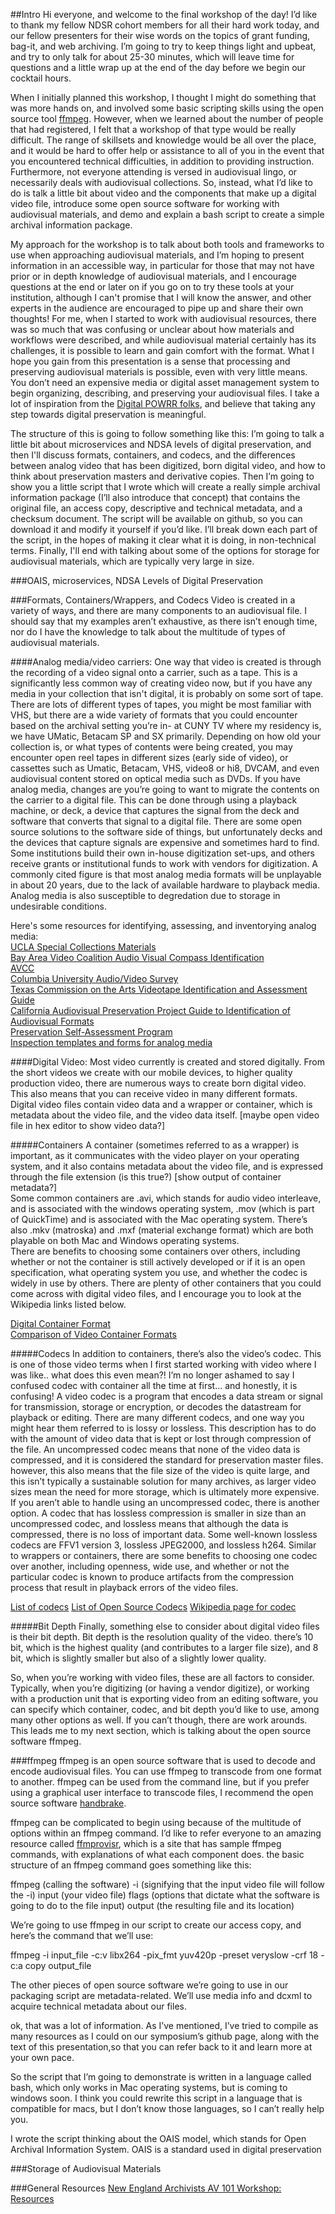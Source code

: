
##Intro
Hi everyone, and welcome to the final workshop of the day! I’d like to thank my fellow NDSR cohort members for all their hard work today, and our fellow presenters for their wise words on the topics of grant funding, bag-it, and web archiving. I’m going to try to keep things light and upbeat, and try to only talk for about 25-30 minutes, which will leave time for questions and a little wrap up at the end of the day before we begin our cocktail hours.

When I initially planned this workshop, I thought I might do something that was more hands on, and involved some basic scripting skills using the open source tool [ffmpeg](https://ffmpeg.org/). However, when we learned about the number of people that had registered, I felt that a workshop of that type would be really difficult. The range of skillsets and knowledge would be all over the place, and it would be hard to offer help or assistance to all of you in the event that you encountered technical difficulties, in addition to providing instruction. Furthermore, not everyone attending is versed in audiovisual lingo, or necessarily deals with audiovisual collections. So, instead, what I’d like to do is talk a little bit about video and the components that make up a digital video file, introduce some open source software for working with audiovisual materials, and demo and explain a bash script to create a simple archival information package. 

My approach for the workshop is to talk about both tools and frameworks to use when approaching audiovisual materials, and I’m hoping to present information in an accessible way, in particular for those that may not have prior or in depth knowledge of audiovisual materials, and I encourage questions at the end or later on if you go on to try these tools at your institution, although I can't promise that I will know the answer, and other experts in the audience are encouraged to pipe up and share their own thoughts! For me, when I started to work with audiovisual resources, there was so much that was confusing or unclear about how materials and workflows were described, and while audiovisual material certainly has its challenges, it is possible to learn and gain comfort with the format. What I hope you gain from this presentation is a sense that processing and preserving audiovisual materials is possible, even with very little means. You don’t need an expensive media or digital asset management system to begin organizing, describing, and preserving your audiovisual files. I take a lot of inspiration from the [Digital POWRR folks](http://digitalpowrr.niu.edu/), and believe that taking any step towards digital preservation is meaningful. 

The structure of this is going to follow something like this: I’m going to talk a little bit about microservices and NDSA levels of digital preservation, and then I'll discuss formats, containers, and codecs, and the differences between analog video that has been digitized, born digital video, and how to think about preservation masters and derivative copies. Then I’m going to show you a little script that I wrote which will create a really simple archival information package (I’ll also introduce that concept) that contains the original file, an access copy, descriptive and technical metadata, and a checksum document. The script will be available on github, so you can download it and modify it yourself if you’d like. I’ll break down each part of the script, in the hopes of making it clear what it is doing, in non-technical terms. Finally, I'll end with talking about some of the options for storage for audiovisual materials, which are typically very large in size. 

###OAIS, microservices, NDSA Levels of Digital Preservation


###Formats, Containers/Wrappers, and Codecs
Video is created in a variety of ways, and there are many components to an audiovisual file. I should say that my examples aren’t exhaustive, as there isn’t enough time, nor do I have the knowledge to talk about the multitude of types of audiovisual materials.

####Analog media/video carriers:
One way that video is created is through the recording of a video signal onto a carrier, such as a tape. This is a significantly less common way of creating video now, but if you have any media in your collection that isn't digital, it is probably on some sort of tape. There are lots of different types of tapes, you might be most familiar with VHS, but there are a wide variety of formats that you could encounter based on the archival setting you’re in- at CUNY TV where my residency is, we have UMatic, Betacam SP and SX primarily. Depending on how old your collection is, or what types of contents were being created, you may encounter open reel tapes in different sizes (early side of video), or cassettes such as Umatic, Betacam, VHS, video8 or hi8, DVCAM, and even audiovisual content stored on optical media such as DVDs. If you have analog media, changes are you’re going to want to migrate the contents on the carrier to a digital file. This can be done through using a playback machine, or deck, a device that captures the signal from the deck and software that converts that signal to a digital file. There are some open source solutions to the software side of things, but unfortunately decks and the devices that capture signals are expensive and sometimes hard to find. Some institutions build their own in-house digitization set-ups, and others receive grants or institutional funds to work with vendors for digitization. A commonly cited figure is that most analog media formats will be unplayable in about 20 years, due to the lack of available hardware to playback media. Analog media is also susceptible to degredation due to storage in undesirable conditions. 

Here's some resources for identifying, assessing, and inventorying analog media:  
[UCLA Special Collections Materials](https://www.flickr.com/photos/124076687@N04/with/14292400264/)  
[Bay Area Video Coalition Audio Visual Compass Identification](http://avcompass.bavc.org/identify)  
[AVCC](https://www.avpreserve.com/tools/avcc/)  
[Columbia University Audio/Video Survey](http://library.columbia.edu/services/preservation/audiosurvey.html)  
[Texas Commission on the Arts Videotape Identification and Assessment Guide](http://www.arts.texas.gov/wp-content/uploads/2012/04/video.pdf)  
[California Audiovisual Preservation Project Guide to Identification of Audiovisual Formats](http://calpreservation.org/wp-content/uploads/2013/10/2013-Audiovisual-Formats_draft_webversion-2013oct15.pdf)  
[Preservation Self-Assessment Program](https://psap.library.illinois.edu/format-id-guide)  
[Inspection templates and forms for analog media](https://github.com/amiaopensource/analog-inspection)  

####Digital Video:
Most video currently is created and stored digitally. From the short videos we create with our mobile devices, to higher quality production video, there are numerous ways to create born digital video. This also means that you can receive video in many different formats. Digital video files contain video data and a wrapper or container, which is metadata about the video file, and the video data itself. [maybe open video file in hex editor to show video data?]  

#####Containers
A container (sometimes referred to as a wrapper) is important, as it communicates with the video player on your operating system, and it also contains metadata about the video file, and is expressed through the file extension (is this true?) [show output of container metadata?]  
Some common containers are .avi, which stands for audio video interleave, and is associated with the windows operating system, .mov (which is part of QuickTime) and is associated with the Mac operating system. There’s also .mkv (matroska) and .mxf (material exchange format) which are both playable on both Mac and Windows operating systems.  
There are benefits to choosing some containers over others, including whether or not the container is still actively developed or if it is an open specification, what operating system you use, and whether the codec is widely in use by others. There are plenty of other containers that you could come across with digital video files, and I encourage you to look at the Wikipedia links listed below. 

[Digital Container Format](https://en.wikipedia.org/wiki/Digital_container_format)  
[Comparison of Video Container Formats](https://en.wikipedia.org/wiki/Comparison_of_video_container_formats)  


#####Codecs
In addition to containers, there’s also the video’s codec. This is one of those video terms when I first started working with video where I was like.. what does this even mean?! I’m no longer ashamed to say I confused codec with container all the time at first… and honestly, it is confusing! A video codec is a program that encodes a data stream or signal for transmission, storage or encryption, or decodes the datastream for playback or editing. There are many different codecs, and one way you might hear them referred to is lossy or lossless. This description has to do with the amount of video data that is kept or lost through compression of the file. An uncompressed codec means that none of the video data is compressed, and it is considered the standard for preservation master files. however, this also means that the file size of the video is quite large, and this isn’t typically a sustainable solution for many archives, as larger video sizes mean the need for more storage, which is ultimately more expensive. If you aren’t able to handle using an uncompressed codec, there is another option. A codec that has lossless compression is smaller in size than an uncompressed codec, and lossless means that although the data is compressed, there is no loss of important data. Some well-known lossless codecs are FFV1 version 3, lossless JPEG2000, and lossless h264. Similar to wrappers or containers, there are some benefits to choosing one codec over another, including openness, wide use, and whether or not the particular codec is known to produce artifacts from the compression process that result in playback errors of the video files. 

[List of codecs](https://en.wikipedia.org/wiki/List_of_codecs)
[List of Open Source Codecs](https://en.wikipedia.org/wiki/List_of_open-source_codecs)
[Wikipedia page for codec](https://en.wikipedia.org/wiki/Codec)

#####Bit Depth
Finally, something else to consider about digital video files is their bit depth. Bit depth is the resolution quality of the video. there’s 10 bit, which is the highest quality (and contributes to a larger file size), and 8 bit, which is slightly smaller but also of a slightly lower quality. 

So, when you’re working with video files, these are all factors to consider. Typically, when you’re digitizing (or having a vendor digitize), or working with a production unit that is exporting video from an editing software, you can specify which container, codec, and bit depth you’d like to use, among many other options as well. If you can’t though, there are work arounds. This leads me to my next section, which is talking about the open source software ffmpeg. 

###ffmpeg 
ffmpeg is an open source software that is used to decode and encode audiovisual files. You can use ffmpeg to transcode from one format to another. ffmpeg can be used from the command line, but if you prefer using a graphical user interface to transcode files, I recommend the open source software [handbrake](https://handbrake.fr/). 

ffmpeg can be complicated to begin using because of the multitude of options within an ffmpeg command. I’d like to refer everyone to an amazing resource called [ffmprovisr](http://amiaopensource.github.io/ffmprovisr/), which is a site that has sample ffmpeg commands, with explanations of what each component does. the basic structure of an ffmpeg command goes something like this:  

ffmpeg (calling the software)
-i (signifying that the input video file will follow the -i)
input (your video file)
flags (options that dictate what the software is going to do to the file input)
output (the resulting file and its location)

We’re going to use ffmpeg in our script to create our access copy, and here’s the command that we’ll use: 

ffmpeg -i input_file -c:v libx264 -pix_fmt yuv420p -preset veryslow -crf 18 -c:a copy output_file


The other pieces of open source software we’re going to use in our packaging script are metadata-related. We’ll use media info and dcxml to acquire technical metadata about our files. 

ok, that was a lot of information. As I’ve mentioned, I’ve tried to compile as many resources as I could on our symposium’s github page, along with the text of this presentation,so that you can refer back to it and learn more at your own pace. 

So the script that I’m going to demonstrate is written in a language called bash, which only works in Mac operating systems, but is coming to windows soon. I think you could rewrite this script in a language that is compatible for macs, but I don’t know those languages, so I can’t really help you. 

I wrote the script thinking about the OAIS model, which stands for Open Archival Information System. OAIS is a standard used in digital preservation 

###Storage of Audiovisual Materials






###General Resources
[New England Archivists AV 101 Workshop: Resources](https://docs.google.com/document/d/1CzJ3B4m_V6pXmMacdRuw_MJpy22p5FqlLC8nPq0JLOY/edit)
